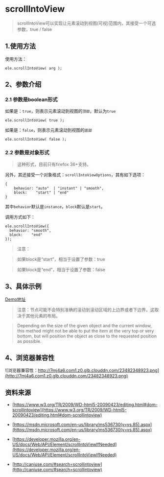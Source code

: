 # scrollIntoView

> scrollIntoView可以实现让元素滚动到视图(可视)范围内，其接受一个可选参数，true / false

## 1.使用方法

使用方法：

    ele.scrollIntoView( arg );

## 2、参数介绍

### 2.1 参数是boolean形式

如果是：`true`，则表示元素滚动到视图的`顶部`，默认为`true`

    ele.scrollIntoView( true );

如果是：`false`，则表示元素滚动到视图的`底部`

    ele.scrollIntoView( false );

### 2.2 参数是对象形式

> 这种形式，目前只有firefox 36+支持。

另外，其还接受一个对象格式：`scrollIntoViewOptions`，其有如下选项：

    {
        behavior: "auto"  | "instant" | "smooth",
        block:    "start" | "end"
    }

其中`behavior`默认是`instance`，`block`默认是`start`。

调用方式如下：

    ele.scrollIntoView({
      behavior: "smooth",
      block:    "end"
    });

> 注意：

> 如果block是“start”，相当于设置了参数：true

> 如果block是“end”，相当于设置了参数：false

## 3、具体示例

[Demo地址](http://sandbox.runjs.cn/show/u1ogecdw)

> 注意：节点可能不会特别准确的滚动到滚动区域的上边界或者下边界，这取决于其他元素的布局。

> Depending on the size of the given object and the current window, this method might not be able to put the item at the very top or very bottom, but will position the object as close to the requested position as possible.

## 4、浏览器兼容性

![浏览器兼容性：http://7mj4a6.com1.z0.glb.clouddn.com/23482348923.png](http://7mj4a6.com1.z0.glb.clouddn.com/23482348923.png)

## 资料来源

* [https://www.w3.org/TR/2009/WD-html5-20090423/editing.html#dom-scrollintoview](https://www.w3.org/TR/2009/WD-html5-20090423/editing.html#dom-scrollintoview)

* [https://msdn.microsoft.com/en-us/library/ms536730(v=vs.85).aspx](https://msdn.microsoft.com/en-us/library/ms536730(v=vs.85).aspx)

* [https://developer.mozilla.org/en-US/docs/Web/API/Element/scrollIntoViewIfNeeded](https://developer.mozilla.org/en-US/docs/Web/API/Element/scrollIntoViewIfNeeded)

* [http://caniuse.com/#search=scrollintoview](http://caniuse.com/#search=scrollintoview)
